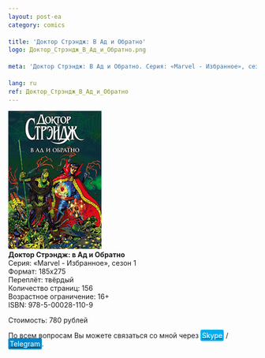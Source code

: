 ```yaml
---
layout: post-ea
category: comics

title: 'Доктор Стрэндж: В Ад и Обратно'
logo: Доктор_Стрэндж_В_Ад_и_Обратно.png

meta: 'Доктор Стрэндж: В Ад и Обратно. Серия: «Marvel - Избранное», сезон 1.'

lang: ru
ref: Доктор_Стрэндж_В_Ад_и_Обратно
---
```


<a data-fancybox="gallery" href="/img/honest_abe/Доктор_Стрэндж_В_Ад_и_Обратно.png"><img src="/img/honest_abe/Доктор_Стрэндж_В_Ад_и_Обратно.png" alt=""></a>  
**Доктор Стрэндж: в Ад и Обратно**  
Серия: «Marvel - Избранное», сезон 1  
Формат: 185х275  
Переплёт: твёрдый  
Количество страниц: 156  
Возрастное ограничение: 16+  
ISBN: 978-5-00028-110-9

Стоимость: 780 рублей

По всем вопросам Вы можете связаться со мной через <a href="skype:chutkoy89?call" target="_blank"><span style="background-color:#00aff0; color:white; padding:3px; border-radius: 3px">Skype</span></a> / <a href="https://t.me/chutkoy" target="_blank"><span style="background-color:#0088cc; color:white; padding:3px; border-radius: 3px">Telegram</span></a>.
